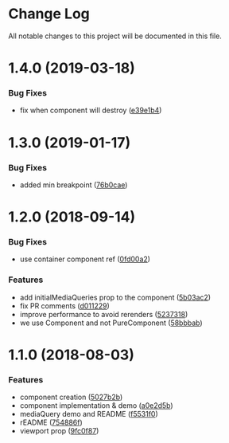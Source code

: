 # Change Log

All notable changes to this project will be documented in this file.

<a name="1.4.0"></a>
# 1.4.0 (2019-03-18)


### Bug Fixes

* fix when component will destroy ([e39e1b4](https://github.com/SUI-Components/schibsted-spain-components/commit/e39e1b4))



<a name="1.3.0"></a>
# 1.3.0 (2019-01-17)


### Bug Fixes

* added min breakpoint ([76b0cae](https://github.com/SUI-Components/schibsted-spain-components/commit/76b0cae))



<a name="1.2.0"></a>
# 1.2.0 (2018-09-14)


### Bug Fixes

* use container component ref ([0fd00a2](https://github.com/SUI-Components/schibsted-spain-components/commit/0fd00a2))


### Features

* add initialMediaQueries prop to the component ([5b03ac2](https://github.com/SUI-Components/schibsted-spain-components/commit/5b03ac2))
* fix PR comments ([d011229](https://github.com/SUI-Components/schibsted-spain-components/commit/d011229))
* improve performance to avoid rerenders ([5237318](https://github.com/SUI-Components/schibsted-spain-components/commit/5237318))
* we use Component and not PureComponent ([58bbbab](https://github.com/SUI-Components/schibsted-spain-components/commit/58bbbab))



<a name="1.1.0"></a>
# 1.1.0 (2018-08-03)


### Features

* component creation ([5027b2b](https://github.com/SUI-Components/schibsted-spain-components/commit/5027b2b))
* component implementation & demo ([a0e2d5b](https://github.com/SUI-Components/schibsted-spain-components/commit/a0e2d5b))
* mediaQuery demo and README ([f5531f0](https://github.com/SUI-Components/schibsted-spain-components/commit/f5531f0))
* rEADME ([754886f](https://github.com/SUI-Components/schibsted-spain-components/commit/754886f))
* viewport prop ([9fc0f87](https://github.com/SUI-Components/schibsted-spain-components/commit/9fc0f87))




